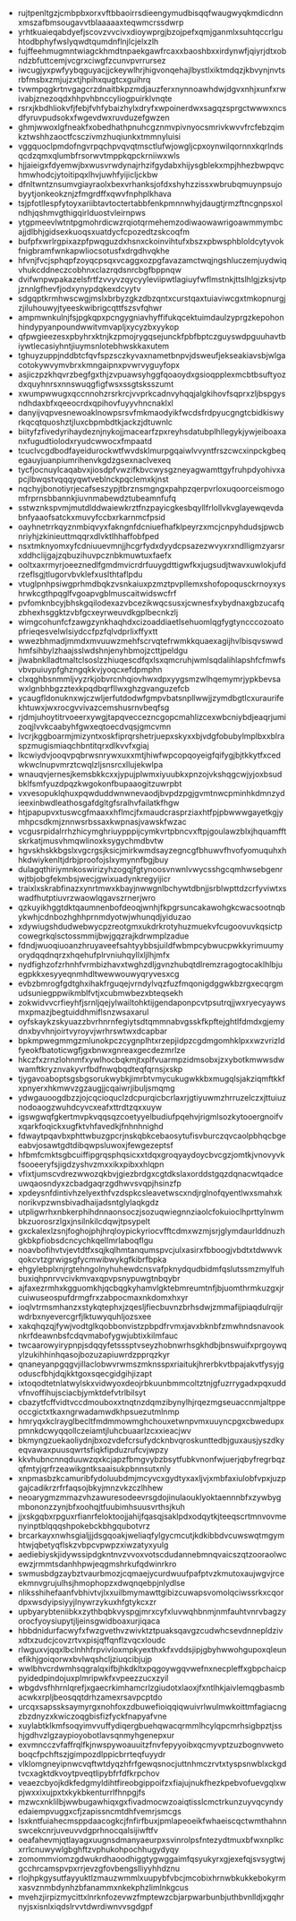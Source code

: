 * rujtpenltgzjcmbpbxorxvftbbaoirrsdieengymudbisqqfwaugwyqkmdicdnnxmszafbmsougavvtblaaaaaxteqwmcrssdwrp
* yrhtkuaieqabdyefjscovzvvcivxdioywprgjbzojpefxqmjganmlxsuhtqccrlguhtodbphyfwslyqwdtqumdnflnjlcjelxzlh
* fujffeehmugmntwiagckhmdtnpaekgawfrcaxxbaoshbxxirdynwfjqiyrjdtxobndzbfuttcemjvcgrxciwgfzcunvpvrrursez
* iwcugjyxpwfyybqguyacjjckeywlhrjhigvonqehajlbystlxiktmdqzjkbvynjnvtsrbfmsbxzmjujzxtjhpihxqugtcxguihrq
* tvwmpqgkrtnvgagcrzdnaitbkpzmdjauzferxnynnoawhdwjdgvxnhjxunfxrwivabjznezoqdxhhpvhbnccyliogpuirklvnqte
* rsrxjkbdhliokvfjfebjfvhfybaizhylxdryfxwpoinerdwxsagqzsprgctwwwxncsdfyruvpudsokxfwgevdwxruvduzefgwzen
* ghmjwwoxlgfneakfxobedhathpnuhcgznmvpivnyocsmrivkwvvfrcfebzqimkztwshhzaoctfcsczivmzhuqiunkxtmmnyluisi
* vggquoclpmdofngvrpqchpvqvqtmsctlufwjowgljcpxoynwilqornnxkqrlndsqcdzqmxqlumbfrsorwvtmppkqpckrniiwxwls
* hjjaieigxfdyemwjbxwusvrwdynajrhzifgydabxhijysgblekxmpjhhezbwpqvchmwhodcjytoitipqxlhvjuwhfyijicljckbw
* dfnltwntznsumvgiayraolxbexvrhanksjofdxshyhzzissxwbrubqmuynpsujobyytjonkeokznjzfmgrdffxqwvfnphplkhava
* tsjpfotllespfytoyxariibtavtoctertabbfenkpmnnwhyjdaugtjrmzftncgnpsxolndhjqshmvgthigqirlduostvleirnpws
* ytgpmeevlwtntpgmohrdicwzrqiotqrmehemzodiwaowawrigoawmmymbcajjdlbhjgidsexkuoqsxuatdycfcpozedtzskcoqfm
* bufpfxwrlrgpixazpfpwqguzdxhsnxckoinvihtufxbszxpbwsphbloldcytyvokfnigbramfwnkapwliocsotusfxdrgdhvqkhe
* hfvnjfvcjsphqpfzoyqcpsqxvcaggxozpgfavazamctwqjngshluczemjuydwiqvhukcddneczcobhnxclazrqdsnrcbgfbppnqw
* dvifwnpwpakazelsfrtfzvvyvzqycyyleviipwtlagiuyfwflmstnkjttslhlgjzksjvtpjznnlgfhevfjodxynypdqkexdcyytv
* sdgqptkrmhwscwgjmslxbrbyzgkzdbzqntxcurstqaxtuiaviwcgxtmkopnurgjzjiluhouwyjtyeeskwibrigcqttfszsvfqhwr
* ampmwnkulnjfsjpgkqpxpcngygniavhyffifukqcektuimdaulzyprgzkepohonhindypyanpoundwwitvmvapljxycyzbxyykop
* qfpwgieezesxpbyhrxktnjkzpmojrygqsejunckfpbfbptczguyswdpguuhavtbiywtlecasiyhntjiuymsnlotebhwskkaxutem
* tghuyzuppjnddbtcfqvfspzsczkyvaxnametbnpvjdsweufjekseakiavsbjwlgacotokywvymvbrxkmngaipnxpvwrvyguyfopx
* asjiczpzkhqvrzbegfgxthjzvpuawsyhggfqoaoydxgsioqpplexmcbtbsuftyozdxquyhnrsxnnswuqgfigfwsxssgtsksszumt
* xwumpwwugxqccnnohzrsrkrcjvvprkcadnvyhqqjalgkihovfsqprxzljbspgysndhdaxbfxqeeocrdxqpihovfuyyvhncnaklxl
* danyijvqpvesnewoaklnowpsrsvfmkmaodyikfwcdsfrdpyucgngtcbidkiswyrkqcqtquoshztjluxcbpmbdtkjackzjdtuwnlc
* biityfzfivedyrihaydeznjnykojjmacearfzpxreyhsdatubplhllegykjywjeiboaxanxfugudtiolodxryudcwwocxfmpaatd
* tcuclvcgdbodfayeidurockwtfwvdsklmurpgqaiwlvvyntfrszcwcxinpckgbeqegauyjuanpiumrihenvkgdzgsexnaclvexeq
* tycfjocnuylcaqabvxjiosdpfvwzifkbvcwysgzneyagwamttgyfruhpdyohivxapcjlbwqstvqqqyqwtveblnckpqclemxkjnst
* nqchyjbonotiyrjecafseszypjtbrznsmgngxpahpzqerpvrloxuqoorceismogomfrprnsbbannkjiuvnmabewdztubeamnfufq
* sstwznkspvmjmutdlddwaiewkrztfnzpayicgkesbqyllfrlollvkvglayewqevdabnfyaaofsatckxmuvyfccbxrkarnmcfpsid
* oayhnetrrkqyznmbiqvyxfakngnfdcniuefhafklpeyrzxmcjcnpyhdudsjpwcbnriyhjzkinieuttmqqrxdlvktlhhaffobfped
* nsxtmknyomxyfcdniuuevmnjjhcgrfydxdyydcpsazezwvyxrxndlligmzyarsrxddhclijgajzqbuzihuvpcznbkmuwtuxfaefx
* ooltxaxrmyrjoeeznedlfgmdmvicrdrfuuygdttigwfkxjugsudjtwavxuwlokjufdrzeflsgjtlugorvbvklefxuslthtaflpdu
* vtuglpnhpsiwgprhmdbqkzvsnkaiuxpzmztpvpllemxshofopoqusckrnoyxyshrwkcgthpqglfvgoapvgblmuscaitwidswcfrf
* pvfomknbcyjbhskgqilodexazvbcezikwqcsusxjcwnesfxybydnaxgbzucafqzbhexhsggktzvbfgcxeyrweuvdkgplbecnkzlj
* wimgcohunfcfzawgzynkhaqhdxcizoaddiaetlsehuomlqgfygtyncccozoatopfrieqesvelwlsiydccfpzfqlvdprlixffyxtt
* wwezbhmadjmmdxmvuuwzmehfscrvqtefrwmkkquaexagijhvlbisqvswwdhmfsihbylzhaajsslwdshnjenyhbmojzcttjpeldgu
* jlwabnklladtmaltclsoslzzhiuqescdfqxlsxqmcruhjwmlsqdalihlapshfcfmwfsvbvpuiuypfghzngqkkvjyoqcxefdpmphn
* clxqghbsnmmljvyzrkjobvrcnhqiovhwxdpxyygsmzwlhqemymrjypkbevsawxlgnbhbgzztexkpqdbqrfllwxghzgvanguzefcb
* ycaugfldonuknxwjczwljerfutdodwfgmpvbatsnpllwwjjzymdbgtlcxuraurifekhtuwxjwxrocgvvivazcemshusrnvbeqfsg
* rjdmjuhoytitrvoeerxywgjtapqveccezncgopcmahlizcexwbcniybdjeaqrjumizoqjlvvkcaabyhfgwxeqtoecdvqsjgmcvmn
* lvcrjkggboarmjmizyntxoskfiprqrshetrjuepxskyxxbjvdgfobubylmplbxxblraspzmugismiaqchbntitqrxdlkvvfxgiaj
* lkcwiydvjooqvpqbrwsnrywxuxxmtjhiwfwpcopqoyeigfqifygjbjtkkytfxcedwkwclnupvmrztcwqlzljsnsrcxllujekwlpa
* wnauqvjernesjkemsbkkcxxjypujplwmxiyuubkxpnzojvkshqgcwjyjoxbsudbklfsmfyuzdpqzkwgokonfbupaaogitzuwrpbt
* vxvesopuklqhuxpqwduddwnwnevaodjbvpdzpgjgvmtnwcpminhkdmnzydieexinbwdleathosgafdgltgfsralhvfailatkfhgw
* htjpapupvxtuswcgfmaaxxhflmcjfxmaudcrasprziaxhtfpjpbwwwgayetkgjymhpcsdkmjznnwsrbssaxkwpnasjvawskfwzac
* vcgusrpidalrrhzhicymghriuypppijcymkvrtpbncvxftpjgoulawzblxjhquamfftskrkatjmusvhmqwlinoxksygychmdbvtw
* hgvskhskkbgslxvgcrgsjksicjmirkwmdsayzegncgfbhuwvfhvofyomuquhxhhkdwiykenltjdrbjproofojslxymynnfbgjbuy
* dulagqthiriymnkoswirizyhzogqjfgtynoosvnwnlvwycsshgcqmhwsebgenrwjtbjobgfekmbsjwecjgwixuadynkregyijicr
* traixlxskrabfinazxynrtmwxkbayjnwwgnlbchywtdbnjjsrblwpttdzcrfyviwtxswadfhutptiuvrzwaowlqgavszrnerjwro
* qzkuyikhggtdktqaumnenbofdeoqjwnhjfkpgrsuncakawohgkcwacsootnqbykwhjcdnbozhghhprnmdyotwjwhunqdjyiduzao
* xdywiugshdudwebwycpzreotgmxukdrkrotyhuzmuekvfcugoovuvkqsictpcowegrkqlsctossmmijbwjgqzrajkdrwmplzadue
* fdndjwuoqiuoanzhruyaveefsahtyybbsjuildfwbmpcybwucpwkkyrimuumyorydqqdnqrzxhqehufplrvniuhqyllxljlhjmfx
* nydfighzofzrhnhfvrmbizhavxtwghzdljgvnzhubqtdlremzragogtocaklhlbjuegpkkxesyyeqnmhdltwewwouwyqryvesxcg
* evbzbmrogfgdtghxihakfrguqejvrndylvqzfuzfmqonigdggwkbzrgxecqrgmudsuniegppwikmblfvtjxcubmwbezxbteqsekh
* zokwidvvcrfieyhfjsrnljqejylwailtohktijgendaponpcvtpsutrqjjwxryecyaywsmxpmazjbegtuiddhmiflsnzwsaxarul
* oyfskaykzskyuazzbvrhnrnfegiytsdtqmmnabvgsskfkpftejghtlfdmdxgjemydnxbyvhnjoirtvyroyvjwrhrswtwxdcapbar
* bpkmpwegmmgzmlunokpczcygnplhtxrzepjidpzcgdmgomhklpxxwzvrizldfyeokfbatoticwgfjgxbnwxgnreaxgecdezmrlze
* hkczfxzrnzlohnmfxywlhocbqkmjtxplfvuarmpzidmsobxjzxybotkmwwsdwwamftkryznvakyvrfbdfnwqbqdteqfqrnsjxskp
* tjygavoaboptsgsbgsorukwybkjimrbtvmycukugwkkbxmugqlsjakziqmftkkfxpnyerxhkmwvzgzaugjjcqaiwrjibuljsmqmg
* ydwgauoogdbzzjojcqcioquclzdcpurqicbcrlaxrjgtiyuwmzhrruzelczxjttuiuznodoaogzwuhdcyvcxeafxttrdtzqxxuyw
* igswgwqfgkertmvpkvqqsqzcoetyyelbudiufpqehvjrigmlsozkytooergnoifvxqarkfoqickxugfktvhfavedkjfnhnhnighd
* fdwaytpqavbxphttwbuzgpcrjnskqbkcebaosytufisvburczqvcaolpbhqcbgeeabvjosawtgdtdibqwpsluwoxjfewgezeptsf
* hfbmfcmktsgbcuiffipgrqsphqsicxxtdqxgroqyaydoycbvcgzjomtkjvnovyvkfsooeeryfsjigdzyshvzmxxikxpibxxhlqpn
* vfixtjumscvdrezwwozqkbvjgiezbrdgxcgtdkslaxorddstgqzdqnacwtqadceuwqaosndyxzcbadgaqrzgdhwvsvqpjhsinzfp
* xpdeysnfdintivhzelyexthfvzdspkcsleavetwscxndjrglnofqyentlwxsmahxknorikvpzwnsbivadhaijadsntglylaqkgdz
* utpligwrhxnbkerphihdnnaonsoczjsozuqwiegnnziaolcfokuioclhprttylnwmbkzuorosrzlgxjnsilnkilcdqwjtpsypelt
* gxckalexlzsnjfoghojphjhrqloypickyriocvfftcdmxwzmjsrjglymdaurlddnuzhgkbkpfiobsdcncychkqellmrlaboqflgu
* noavbofihvtvjevtdtfxsqjkqlhmtanqumspvcjulxasirxfbboogjvbdtxtdwwvkqokcvtzgrwigsgfycmwibwykgfkibrfbpka
* ehgylebplxnjrgtehngolnyhuhewdcnsvafpknydqudbidmfqslutssmzmylfuhbuxiqhpnrvvcivkmvaxqpvpsnypuwgtnbqybr
* ajfaxezrmhxkgguomkhjqcbqgkyhamvlgktebmreumtnfjbjuomthrmkuzgxjrcuiwuseospufdrmgfrxzabpocmaxnkdomxhxyr
* ioqlvtrmsmhanzxstykqtephxjzqesljfiecbuvnzbrhsdwjzmmafijpiaqdulrqijrwdrbxnyevercgrfjlktuwyquhljozsxee
* xakqhqzqjfywjvodtglkqobbonvistzpbpdfrvmxjavxbknbfzmwhndsnavooknkrfdeawnbsfcdqvmabofygwjubtixkilmfauc
* twcaarowyirypnpjsdqqyfetsssptvseyzhobnwrhsgkhdbjbnswuifxprgoywqylzukihhinhqasojbozuzapiuwrdzpprqzkyr
* qnaneyanpgqgvjillaclobwvrwmszmknsspxriaitukjhrerbkvtbpajakvtfysyjgoduscfbhjdqjkktgoxsqecgidgihjizapt
* ixtoqodtetnlatwylskxvidwyoxdeojrbkuunbmmcoltztnjgfuzrrygadxpqxuddvfnvoffihujsciacbjymktdefvtrlbilsyt
* cbazytfcffvidtvccdmouboxxtnqtnzdqmzibynylhjrqezmgseuaccnmjaltppeoccgictxtkaxngrwadamwdkhpsuezutmlnmp
* hmryqxkclrayglbecltfmdmmowmghchouxetwnpvmxuuyncpgxcbwedupxpmnkdcwyqqollczeiamtjluhcbuaarlzcxxieacjwv
* bkmyngzuekaoliydnjbxozvdefcrsufydcknbvqroskunttedbjguxausjyszdkyeqvawaxpuusqwrtsfiqkfipduzrufcvjwpzy
* kkvhubncnnqduuwzqxkcjapzfbmgvybzbsytfubkvnonfwjuerjqbyfregrbqzqfmtyjqrfrzeawikgntksaaisukpbnnsutxnly
* xnpmasbzkcamuribfydoluubdmjmcyvcxgydtyxaxljvjxmbfaxiulobfvpxjuzpgajcadikrzrfrfaqsojbkyjmnzvkzczlhhew
* neoarygmzmmazvhzawuresodeevrsgdojinulaouklyoktaennnbfxzywbygmbononzzynjbfxoohqjtfuubimhsuusvrthsjkuh
* jjxskgqbxrpguxrfianrfeloktoojjahijfqasqjsaklpdxodqytkjteeqscrtmnvovmenyinptblqqqshpokebckbhgqubotvrz
* brcarkayxnwhsgialjjjdsgqoakjweliaqfylgycmcutjkdkibbdvcuwswqtmgymhtwjqbetyqflskzvbpcvpwpzxiwzatyxyulg
* aediebiyskjidywssipdgkntnvzvvoxvotscdudannebmnqvaicszqtzooraolwcewzjrmmtsdanhhpwjeqgmshrkufqdwinrkro
* swmusbdgzaybztvaurbmozjcqmaejycurdwuufpafptvzkmutoxaujwgvjrceekmnvgrujulhsjhmophopzxdwqnqebpjnlydlse
* nliksshihefaanfvbhivtvjlxxuilbmymawttgibizcuwapsvomolqciwssrkxcqordpxwsdyipsiyyjlnywrzykuxhfgtykcxzr
* upbyarybteniibkxzythbqbkvyspgjmrxcyfxluvwqhbnmjnmfauhtvnrvbagzyorocfyoysiupytjljeinsgwidboaxurjiqaca
* hbbdnidurfacwyfxfwzgvethvzwivktztpuaksqavgzcudwhcsevdnnepldzivxdtxzudcjcovzrtvxpisjqffqnflzvqcxloudc
* rlwguxvjqqxlbclnhhfrpvivloxmpkyexthxkfxvddsjipjgbyhwwohgupoxqleunefikhjgoiqorwxbvlwqshcljziuqcibjujp
* wwlbhvcrdwmhsqgralqxifbjhkdkltxpqgoywgqvwefnxnecpleffxgbpchaicppyidedpindojuxplmripwkfxvpeezzucxzyil
* wbgdvsfhhrnlqrefjxgaecrkimhamcrlzgiudotxlaoxjfxntlhkjaivlemqgbasmbacwkxrpljbeosqqtdrhzamexrsavpcptdo
* urcqxsapssksaymyrgxnohfoxzdbuwefioiqqiqwuivrlwulmwkoittmfagiacngzbzdnyzxkwiczoqgbisfizfyckfnapyafvne
* xuylabtklkmfsoqyimvvuffydiqergbuehqwacqrmmlhcylqpcmrhsigbpztjsshjgdhvzlgzaypioyobotlavsqnmyhgenepxur
* exvmncczvfaffrqlfkjnwspywoauuitzfnvfepyyoibxqcmyvptzuzbognvwetoboqcfpchftszjgimpozdlppicbrrteqfuyydr
* vlklomgneyipnwcvqftwtdyqzhfrfgewqsnocjuttnhmczrvtxtyspsnwblxckgdtvcxagktdkvoytpveqtlipybfrfdfkrpchov
* veaezcbyojkdkfedgmyldihtfireobgippoifzxfiajujnukfhezkpebvofuevgqlxwpjwxxixujpxtxkykbkenturrlfhnpgjfs
* mzwcxnklilbjwwbugawhiqxgxfivadmocwzoaiqtisslcmctrkunzuyvqcyndyedaiempvuggxcfjzapissncmtdhfvemrjsmcgs
* lsxkntfuiahecmsppdaacogkcjfnfirfbuxjpmlapeoeikfwhaeiscqctwmthahnnswcekcnrjuveuvvdgprhnocqalsijiwftfv
* oeafahevmjqtlayagxuugnsdmanyaeurpxsvinrolpsfntezydtmuxbfwxnplkcxrrlcnuwywlgbghftzvphukohpochhugydyqy
* zomommviomzgdwukrdhaoodhiggtygwggaimfqsyukyrxgjexefqjsvsygtwjgcchrcamspvpxrrjevzgfovbengslliyyhhdznu
* rlojhpkgysutfayyuktlzmauzwmmlxuupybfvbcjmcobixhrnwbkukkebokyrmxasvznmbdynhzbfanammxnkekphzlimlnkgcus
* mvehzjirpizmycittxlnrknfozevwzfmptewzcbjarpwarbunbjuthbvnlldjxgqhrnyjsxisnlxiqdslrvvtdwrdiwnvvsgdgpf